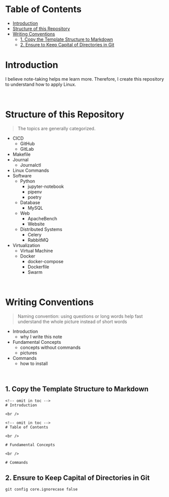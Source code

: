 <!-- omit in toc -->
# Table of Contents
- [Introduction](#introduction)
- [Structure of this Repository](#structure-of-this-repository)
- [Writing Conventions](#writing-conventions)
  - [1. Copy the Template Structure to Markdown](#1-copy-the-template-structure-to-markdown)
  - [2. Ensure to Keep Capital of Directories in Git](#2-ensure-to-keep-capital-of-directories-in-git)


# Introduction
I believe note-taking helps me learn more. Therefore, I create this repository to understand how to apply Linux.

<br />

# Structure of this Repository
> The topics are generally categorized.

* CICD
  * GitHub
  * GitLab
* Makefile
* Journal
  * Journalctl
* Linux Commands
* Software
  * Python
    * jupyter-notebook
    * pipenv
    * poetry
  * Database
    * MySQL
  * Web
    * ApacheBench
    * Website
  * Distributed Systems
    * Celery
    * RabbitMQ
* Virtualization
  * Virtual Machine
  * Docker
    * docker-compose
    * Dockerfile
    * Swarm



<br />

# Writing Conventions

> Naming convention: using questions or long words help fast understand the whole picture instead of short words

* Introduction
  * why I write this note
* Fundamental Concepts
  * concepts without commands
  * pictures
* Commands 
  * how to install

<br />

## 1. Copy the Template Structure to Markdown

```
<!-- omit in toc -->
# Introduction

<br />

<!-- omit in toc -->
# Table of Contents

<br />

# Fundamental Concepts

<br />

# Commands 

```

## 2. Ensure to Keep Capital of Directories in Git
```
git config core.ignorecase false
```

